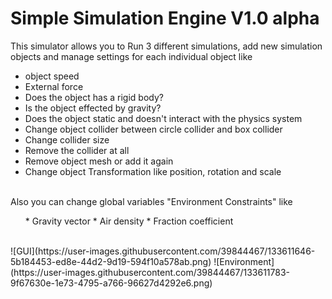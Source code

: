 # Simple Simulation Engine V1.0 alpha
This simulator allows you to Run 3 different simulations, add new simulation objects and manage settings for each individual object like
<ul>
<li> object speed </li>
<li> External force </li>
<li> Does the object has a rigid body? </li>
<li> Is the object effected by gravity? </li>
<li> Does the object static and doesn't interact with the physics system </li>
<li> Change object collider between circle collider and box collider </li>
<li> Change collider size </li>
<li> Remove the collider at all </li>
<li> Remove object mesh or add it again </li>
<li> Change object Transformation like position, rotation and scale </li>
</ul>
</br>
Also you can change global variables "Environment Constraints" like 
<ul>
* Gravity vector </li>
* Air density </li>
* Fraction coefficient </li>
</ul>
</br>
![GUI](https://user-images.githubusercontent.com/39844467/133611646-5b184453-ed8e-44d2-9d19-594f10a578ab.png)
![Environment](https://user-images.githubusercontent.com/39844467/133611783-9f67630e-1e73-4795-a766-96627d4292e6.png)
